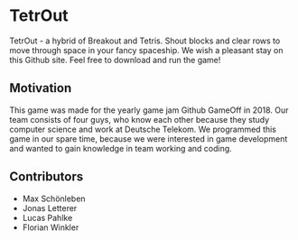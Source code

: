 # TetrOut

TetrOut - a hybrid of Breakout and Tetris. Shout blocks and clear rows to move through space in your fancy spaceship.
We wish a pleasant stay on this Github site. Feel free to download and run the game!

## Motivation

This game was made for the yearly game jam Github GameOff in 2018. Our team consists of four guys, who know each other because they study computer science and work at Deutsche Telekom. We programmed this game in our spare time, because we were interested in game development and wanted to gain knowledge in team working and coding.

## Contributors

- Max Schönleben
- Jonas Letterer
- Lucas Pahlke
- Florian Winkler